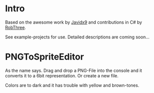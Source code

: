 # Intro
Based on the awesome work by [Javidx9](https://github.com/OneLoneCoder) and contributions in C# by [RobThree](https://gist.github.com/RobThree).

See example-projects for use. Detailed descriptions are coming soon...

# PNGToSpriteEditor

As the name says. Drag and drop a PNG-File into the console and it converts it to a 6bit representation. Or create a new file.

Colors are to dark and it has trouble with yellow and brown-tones.




